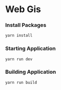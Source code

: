 # Web Gis

### Install Packages

```bash
yarn install

```
### Starting Application

```bash
yarn run dev

```
### Building Application

```bash
yarn run build

```